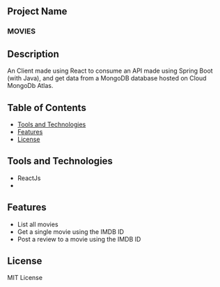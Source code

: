 ## Project Name

### MOVIES

## Description

An Client made using React to consume an API made using Spring Boot (with Java), and get data from a MongoDB database hosted on Cloud MongoDb Atlas.

## Table of Contents

- [Tools and Technologies](#tools-and-technologies)
- [Features](#features)
- [License](#license)

## Tools and Technologies

 - ReactJs
 - 

## Features

- List all movies
- Get a single movie using the IMDB ID
- Post a review to a movie using the IMDB ID

## License

MIT License

